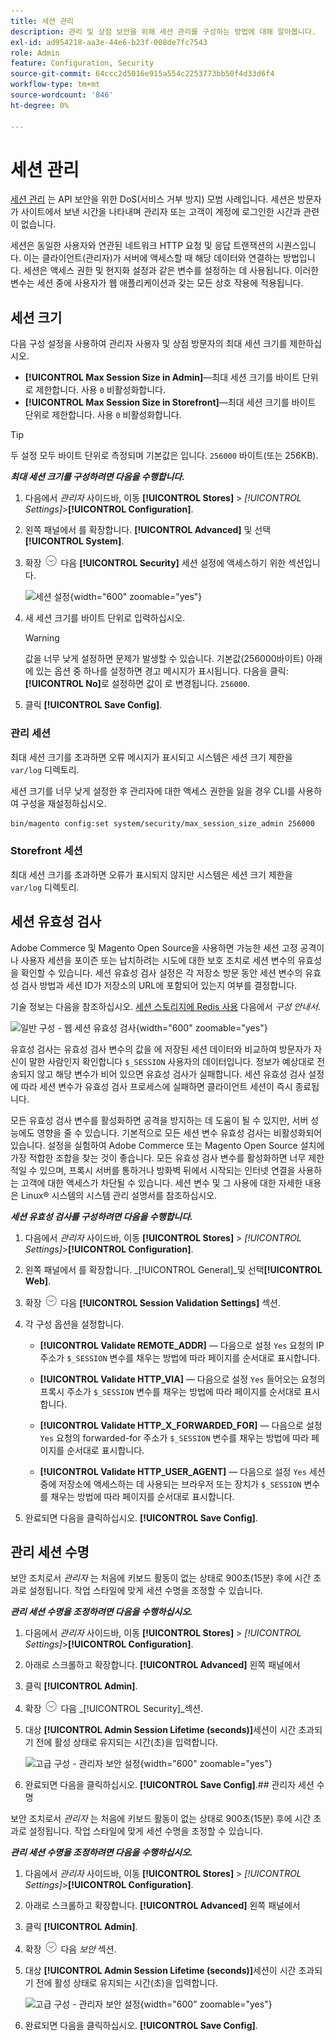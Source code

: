 ```yaml
---
title: 세션 관리
description: 관리 및 상점 보안을 위해 세션 관리를 구성하는 방법에 대해 알아봅니다.
exl-id: ad954218-aa3e-44e6-b23f-008de7fc7543
role: Admin
feature: Configuration, Security
source-git-commit: 64ccc2d5016e915a554c2253773bb50f4d33d6f4
workflow-type: tm+mt
source-wordcount: '846'
ht-degree: 0%

---
```


# 세션 관리

[세션 관리](https://cheatsheetseries.owasp.org/cheatsheets/Session_Management_Cheat_Sheet.html) 는 API 보안을 위한 DoS(서비스 거부 방지) 모범 사례입니다. 세션은 방문자가 사이트에서 보낸 시간을 나타내며 관리자 또는 고객이 계정에 로그인한 시간과 관련이 없습니다.

세션은 동일한 사용자와 연관된 네트워크 HTTP 요청 및 응답 트랜잭션의 시퀀스입니다. 이는 클라이언트(관리자)가 서버에 액세스할 때 해당 데이터와 연결하는 방법입니다. 세션은 액세스 권한 및 현지화 설정과 같은 변수를 설정하는 데 사용됩니다. 이러한 변수는 세션 중에 사용자가 웹 애플리케이션과 갖는 모든 상호 작용에 적용됩니다.

## 세션 크기

다음 구성 설정을 사용하여 관리자 사용자 및 상점 방문자의 최대 세션 크기를 제한하십시오.

- **[!UICONTROL Max Session Size in Admin]**—최대 세션 크기를 바이트 단위로 제한합니다. 사용 `0` 비활성화합니다.
- **[!UICONTROL Max Session Size in Storefront]**—최대 세션 크기를 바이트 단위로 제한합니다. 사용 `0` 비활성화합니다.

>[!TIP]
>
>두 설정 모두 바이트 단위로 측정되며 기본값은 입니다. `256000` 바이트(또는 256KB).

**_최대 세션 크기를 구성하려면 다음을 수행합니다._**

1. 다음에서 _관리자_ 사이드바, 이동 **[!UICONTROL Stores]**  > _[!UICONTROL Settings]_>**[!UICONTROL Configuration]**.

1. 왼쪽 패널에서 를 확장합니다. **[!UICONTROL Advanced]** 및 선택 **[!UICONTROL System]**.

1. 확장 ![확장 선택기](../assets/icon-display-expand.png) 다음 **[!UICONTROL Security]** 세션 설정에 액세스하기 위한 섹션입니다.

   ![세션 설정](../configuration-reference/advanced/assets/system-security.png){width="600" zoomable="yes"}

1. 새 세션 크기를 바이트 단위로 입력하십시오.

   >[!WARNING]
   >
   >값을 너무 낮게 설정하면 문제가 발생할 수 있습니다. 기본값(256000바이트) 아래에 있는 옵션 중 하나를 설정하면 경고 메시지가 표시됩니다. 다음을 클릭: **[!UICONTROL No]**&#x200B;로 설정하면 값이 로 변경됩니다. `256000`.

1. 클릭 **[!UICONTROL Save Config]**.

### 관리 세션

최대 세션 크기를 초과하면 오류 메시지가 표시되고 시스템은 세션 크기 제한을 `var/log` 디렉토리.

세션 크기를 너무 낮게 설정한 후 관리자에 대한 액세스 권한을 잃을 경우 CLI를 사용하여 구성을 재설정하십시오.

```bash
bin/magento config:set system/security/max_session_size_admin 256000
```

### Storefront 세션

최대 세션 크기를 초과하면 오류가 표시되지 않지만 시스템은 세션 크기 제한을 `var/log` 디렉토리.

## 세션 유효성 검사

Adobe Commerce 및 Magento Open Source을 사용하면 가능한 세션 고정 공격이나 사용자 세션을 포이즌 또는 납치하려는 시도에 대한 보호 조치로 세션 변수의 유효성을 확인할 수 있습니다. 세션 유효성 검사 설정은 각 저장소 방문 동안 세션 변수의 유효성 검사 방법과 세션 ID가 저장소의 URL에 포함되어 있는지 여부를 결정합니다.

기술 정보는 다음을 참조하십시오. [세션 스토리지에 Redis 사용](https://experienceleague.adobe.com/docs/commerce-operations/configuration-guide/cache/redis/redis-session.html) 다음에서 _구성 안내서_.

![일반 구성 - 웹 세션 유효성 검사](../configuration-reference/general/assets/web-session-validation-settings.png){width="600" zoomable="yes"}

유효성 검사는 유효성 검사 변수의 값을 에 저장된 세션 데이터와 비교하여 방문자가 자신이 말한 사람인지 확인합니다 `$_SESSION` 사용자의 데이터입니다. 정보가 예상대로 전송되지 않고 해당 변수가 비어 있으면 유효성 검사가 실패합니다. 세션 유효성 검사 설정에 따라 세션 변수가 유효성 검사 프로세스에 실패하면 클라이언트 세션이 즉시 종료됩니다.

모든 유효성 검사 변수를 활성화하면 공격을 방지하는 데 도움이 될 수 있지만, 서버 성능에도 영향을 줄 수 있습니다. 기본적으로 모든 세션 변수 유효성 검사는 비활성화되어 있습니다. 설정을 실험하여 Adobe Commerce 또는 Magento Open Source 설치에 가장 적합한 조합을 찾는 것이 좋습니다. 모든 유효성 검사 변수를 활성화하면 너무 제한적일 수 있으며, 프록시 서버를 통하거나 방화벽 뒤에서 시작되는 인터넷 연결을 사용하는 고객에 대한 액세스가 차단될 수 있습니다. 세션 변수 및 그 사용에 대한 자세한 내용은 Linux® 시스템의 시스템 관리 설명서를 참조하십시오.

**_세션 유효성 검사를 구성하려면 다음을 수행합니다._**

1. 다음에서 _관리자_ 사이드바, 이동  **[!UICONTROL Stores]** > _[!UICONTROL Settings]_>**[!UICONTROL Configuration]**.

1. 왼쪽 패널에서 를 확장합니다. _[!UICONTROL General]_및 선택&#x200B;**[!UICONTROL Web]**.

1. 확장 ![확장 선택기](../assets/icon-display-expand.png) 다음 **[!UICONTROL Session Validation Settings]** 섹션.

1. 각 구성 옵션을 설정합니다.

   - **[!UICONTROL Validate REMOTE_ADDR]** — 다음으로 설정 `Yes` 요청의 IP 주소가 `$_SESSION` 변수를 채우는 방법에 따라 페이지를 순서대로 표시합니다.

   - **[!UICONTROL Validate HTTP_VIA]** — 다음으로 설정 `Yes` 들어오는 요청의 프록시 주소가 `$_SESSION` 변수를 채우는 방법에 따라 페이지를 순서대로 표시합니다.

   - **[!UICONTROL Validate HTTP_X_FORWARDED_FOR]** — 다음으로 설정 `Yes` 요청의 forwarded-for 주소가 `$_SESSION` 변수를 채우는 방법에 따라 페이지를 순서대로 표시합니다.

   - **[!UICONTROL Validate HTTP_USER_AGENT]** — 다음으로 설정 `Yes` 세션 중에 저장소에 액세스하는 데 사용되는 브라우저 또는 장치가 `$_SESSION` 변수를 채우는 방법에 따라 페이지를 순서대로 표시합니다.

1. 완료되면 다음을 클릭하십시오. **[!UICONTROL Save Config]**.

## 관리 세션 수명

보안 조치로서 _관리자_ 는 처음에 키보드 활동이 없는 상태로 900초(15분) 후에 시간 초과로 설정됩니다. 작업 스타일에 맞게 세션 수명을 조정할 수 있습니다.

**_관리 세션 수명을 조정하려면 다음을 수행하십시오._**

1. 다음에서 _관리자_ 사이드바, 이동 **[!UICONTROL Stores]** > _[!UICONTROL Settings]_>**[!UICONTROL Configuration]**.

1. 아래로 스크롤하고 확장합니다. **[!UICONTROL Advanced]** 왼쪽 패널에서

1. 클릭 **[!UICONTROL Admin]**.

1. 확장 ![확장 선택기](../assets/icon-display-expand.png) 다음 _[!UICONTROL Security]_섹션.

1. 대상 **[!UICONTROL Admin Session Lifetime (seconds)]**&#x200B;세션이 시간 초과되기 전에 활성 상태로 유지되는 시간(초)을 입력합니다.

   ![고급 구성 - 관리자 보안 설정](../configuration-reference/advanced/assets/admin-security.png){width="600" zoomable="yes"}

1. 완료되면 다음을 클릭하십시오. **[!UICONTROL Save Config]**.## 관리자 세션 수명

보안 조치로서 _관리자_ 는 처음에 키보드 활동이 없는 상태로 900초(15분) 후에 시간 초과로 설정됩니다. 작업 스타일에 맞게 세션 수명을 조정할 수 있습니다.

**_관리 세션 수명을 조정하려면 다음을 수행하십시오._**

1. 다음에서 _관리자_ 사이드바, 이동 **[!UICONTROL Stores]** > _[!UICONTROL Settings]_>**[!UICONTROL Configuration]**.

1. 아래로 스크롤하고 확장합니다. **[!UICONTROL Advanced]** 왼쪽 패널에서

1. 클릭 **[!UICONTROL Admin]**.

1. 확장 ![확장 선택기](../assets/icon-display-expand.png) 다음 _보안_ 섹션.

1. 대상 **[!UICONTROL Admin Session Lifetime (seconds)]**&#x200B;세션이 시간 초과되기 전에 활성 상태로 유지되는 시간(초)을 입력합니다.

   ![고급 구성 - 관리자 보안 설정](../configuration-reference/advanced/assets/admin-security.png){width="600" zoomable="yes"}

1. 완료되면 다음을 클릭하십시오. **[!UICONTROL Save Config]**.
